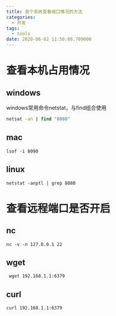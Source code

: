```yaml
---
title: 各个系统查看端口情况的方法
categories:
  - 开发
tags:
  - tools
date: 2020-06-02 11:56:08.709000
---
```

# 查看本机占用情况
## windows
windows常用命令netstat，与find组合使用
```cmd
netsat -an | find "8080"
```
## mac
```shell
lsof -i 8090
```
## linux
```shell
netstat -anptl | grep 8080
```
# 查看远程端口是否开启
## nc
```shell
nc -v -n 127.0.0.1 22
```
 ## wget
```shell
 wget 192.168.1.1:6379
```
## curl
```shell
curl 192.168.1.1:6379
```